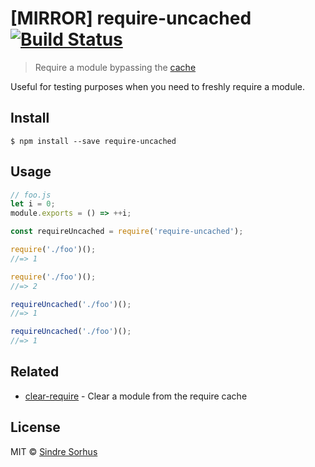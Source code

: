 # [MIRROR] require-uncached [![Build Status](https://travis-ci.org/sindresorhus/require-uncached.svg?branch=master)](https://travis-ci.org/sindresorhus/require-uncached)

> Require a module bypassing the [cache](https://nodejs.org/api/modules.html#modules_caching)

Useful for testing purposes when you need to freshly require a module.


## Install

```
$ npm install --save require-uncached
```


## Usage

```js
// foo.js
let i = 0;
module.exports = () => ++i;
```

```js
const requireUncached = require('require-uncached');

require('./foo')();
//=> 1

require('./foo')();
//=> 2

requireUncached('./foo')();
//=> 1

requireUncached('./foo')();
//=> 1
```


## Related

- [clear-require](https://github.com/sindresorhus/clear-require) - Clear a module from the require cache


## License

MIT © [Sindre Sorhus](https://sindresorhus.com)
